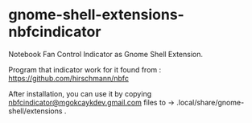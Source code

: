 # gnome-shell-extensions-nbfcindicator
Notebook Fan Control Indicator as Gnome Shell Extension.

Program that indicator work for it found from : 
  https://github.com/hirschmann/nbfc

After installation, you can use it by copying nbfcindicator@mgokcaykdev.gmail.com files to 
-> .local/share/gnome-shell/extensions  .

